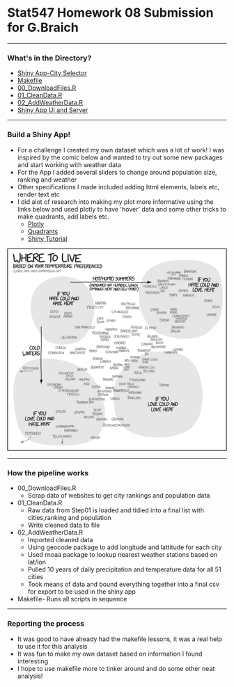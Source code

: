 # Stat547 Homework 08 Submission for G.Braich
***

### What's in the Directory?

* [Shiny App-City Selector](https://gbraich.shinyapps.io/City_Selector/)
* [Makefile](https://github.com/gbraich/STAT547-hw-Braich-Gurneet/blob/master/hw07/Makefile)
* [00_DownloadFiles.R](https://github.com/gbraich/STAT547-hw-Braich-Gurneet/blob/master/hw08/Makefile)
* [01_CleanData.R](https://github.com/gbraich/STAT547-hw-Braich-Gurneet/blob/master/hw08/01_CleanData.R)
* [02_AddWeatherData.R](https://github.com/gbraich/STAT547-hw-Braich-Gurneet/blob/master/hw08/02_AddWeatherData.R)
* [Shiny App UI and Server](https://github.com/gbraich/STAT547-hw-Braich-Gurneet/tree/master/hw08/Choosingacity)

***
### Build a Shiny App!
* For a challenge I created my own dataset which was a lot of work!  I was inspired by the comic below and wanted to try out some new packages and start working with weather data
* For the App I added several sliders to change around population size, ranking and weather
* Other specifications I made included adding html elements, labels etc, render text etc
* I did alot of research into making my plot more informative using the links below and used plotly to have 'hover' data and some other tricks to make quadrants, add labels etc.
	* [Plotly](https://stackoverflow.com/questions/38917101/how-do-i-show-the-y-value-on-tooltip-while-hover-in-ggplot2)
	* [Quadrants](https://stackoverflow.com/questions/24190431/adding-quadrants-to-r-scatterplots-and-lines-pointing-from-plots-to-their-respe)
	* [Shiny Tutorial](http://shiny.rstudio.com/tutorial/)
	
	
![](https://github.com/gbraich/STAT547-hw-Braich-Gurneet/blob/master/hw08/Choosingacity/www/xkcd.png)

***
### How the pipeline works
* 00_DownloadFiles.R
	* Scrap data of websites to get city rankings and population data
* 01_CleanData.R
	* Raw data from Step01 is loaded and tidied into a final list with cities,ranking and population
	* Write cleaned data to file
* 02_AddWeatherData.R
	* Imported cleaned data
	* Using geocode package to add longitude and lattitude for each city
	* Used rnoaa package to lookup nearest weather stations based on lat/lon
	* Pulled 10 years of daily precipitation and temperature data for all 51 cities
	* Took means of data and bound everything together into a final csv for export to be used in the shiny app
* Makefile- Runs all scripts in sequence
	
***
### Reporting the process
- It was good to have already had the makefile lessons, it was a real help to use it for this analysis
- It was fun to make my own dataset based on information I found interesting
- I hope to use makefile more to tinker around and do some other neat analysis!
